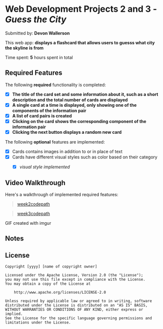 # Web Development Projects 2 and 3 - *Guess the City*

Submitted by: **Devon Wallerson**

This web app: **displays a flashcard that allows users to guesss what city the skyline is from**

Time spent: **5** hours spent in total

## Required Features

The following **required** functionality is completed:

- [X] **The title of the card set and some information about it, such as a short description and the total number of cards are displayed**
- [X] **A single card at a time is displayed, only showing one of the components of the information pair**
- [X] **A list of card pairs is created**
- [X] **Clicking on the card shows the corresponding component of the information pair**
- [X] **Clicking the next button displays a random new card**

The following **optional** features are implemented:

- [X] Cards contains images in addition to or in place of text
- [X] Cards have different visual styles such as color based on their category
  - [X] *visual style implemented*


## Video Walkthrough

Here's a walkthrough of implemented required features:
<blockquote class="imgur-embed-pub" lang="en" data-id="a/LwJVvHZ"  ><a href="//imgur.com/a/LwJVvHZ">week2codepath</a></blockquote><script async src="//s.imgur.com/min/embed.js" charset="utf-8"></script>

<blockquote class="imgur-embed-pub" lang="en" data-id="a/3l0Nk3G" data-context="false" ><a href="//imgur.com/a/3l0Nk3G">week3codepath</a></blockquote><script async src="//s.imgur.com/min/embed.js" charset="utf-8"></script>

GIF created with imgur  

## Notes


## License

    Copyright [yyyy] [name of copyright owner]

    Licensed under the Apache License, Version 2.0 (the "License");
    you may not use this file except in compliance with the License.
    You may obtain a copy of the License at

        http://www.apache.org/licenses/LICENSE-2.0

    Unless required by applicable law or agreed to in writing, software
    distributed under the License is distributed on an "AS IS" BASIS,
    WITHOUT WARRANTIES OR CONDITIONS OF ANY KIND, either express or implied.
    See the License for the specific language governing permissions and
    limitations under the License.
